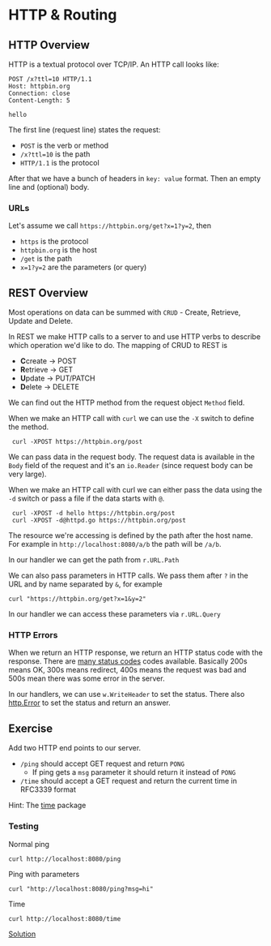 # HTTP & Routing

## HTTP Overview

HTTP is a textual protocol over TCP/IP. An HTTP call looks like:

```
POST /x?ttl=10 HTTP/1.1
Host: httpbin.org
Connection: close
Content-Length: 5

hello
```

The first line (request line) states the request:
* `POST` is the verb or method
* `/x?ttl=10` is the path
* `HTTP/1.1` is the protocol

After that we have a bunch of headers in `key: value` format. Then an empty
line and (optional) body.

### URLs

Let's assume we call `https://httpbin.org/get?x=1?y=2`, then

* `https` is the protocol
* `httpbin.org` is the host
* `/get` is the path
* `x=1?y=2` are the parameters (or query)

## REST Overview

Most operations on data can be summed with `CRUD` - Create, Retrieve, Update and
Delete.

In REST we make HTTP calls to a server to and use HTTP verbs to describe which
operation we'd like to do. The mapping of CRUD to REST is

* **C**create -> POST
* **R**etrieve -> GET
* **U**pdate -> PUT/PATCH
* **D**elete -> DELETE

We can find out the HTTP method from the request object `Method` field.

When we make an HTTP call with `curl` we can use the `-X` switch to define the
method.

     curl -XPOST https://httpbin.org/post

We can pass data in the request body. The request data is available in the
`Body` field of the request and it's an `io.Reader` (since request body can be
very large). 

When we make an HTTP call with curl we can either pass the data using the `-d`
switch or pass a file if the data starts with `@`.

     curl -XPOST -d hello https://httpbin.org/post
     curl -XPOST -d@httpd.go https://httpbin.org/post

The resource we're accessing is defined by the path after the host name. For
example in `http://localhost:8080/a/b` the path will be `/a/b`.

In our handler we can get the path from `r.URL.Path`

We can also pass parameters in HTTP calls. We pass them after `?` in the URL and
by name separated by `&`, for example

    curl "https://httpbin.org/get?x=1&y=2"  

In our handler we can access these parameters via `r.URL.Query`

### HTTP Errors

When we return an HTTP response, we return an HTTP status code with the
response. There are [many status codes][http-status] codes available. Basically
200s means OK, 300s means redirect, 400s means the request was bad and 500s mean
there was some error in the server.

In our handlers, we can use `w.WriteHeader` to set the status. There also
[http.Error][http-error] to set the status and return an answer.

[http-status]: https://www.flickr.com/photos/girliemac/sets/72157628409467125/
[http-error]: (https://golang.org/pkg/net/http/#Error)


## Exercise

Add two HTTP end points to our server.

* `/ping` should accept GET request and return `PONG`
    * If ping gets a `msg` parameter it should return it instead of `PONG`
* `/time` should accept a GET request and return the current time in RFC3339
  format

Hint: The [time][time] package

### Testing

Normal ping

    curl http://localhost:8080/ping

Ping with parameters

    curl "http://localhost:8080/ping?msg=hi"

Time
    
    curl http://localhost:8080/time


[Solution](httpd.go)

[time]: https://golang.org/pkg/time/

